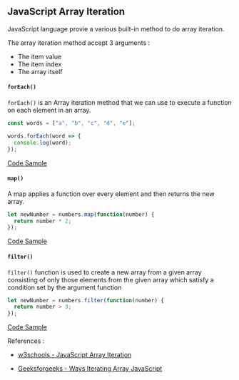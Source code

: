 ## JavaScript Array Iteration

JavaScript language provie a various built-in method to do array iteration.

The array iteration method accept 3 arguments :

* The item value
* The item index
* The array itself


#### `forEach()`

`forEach()` is an Array iteration method that we can use to execute a function on each element in an array.

```js
const words = ["a", "b", "c", "d", "e"];

words.forEach(word => {
  console.log(word);
});
```

[Code Sample](https://codesandbox.io/s/nwnn6533km)

#### `map()`

A map applies a function over every element and then returns the new array.


```js
let newNumber = numbers.map(function(number) {
  return number * 2;
});
```

[Code Sample](https://codesandbox.io/s/n5x6zkrmrj)

#### `filter()`

`filter()` function is used to create a new array from a given array consisting of only those elements from the given array which satisfy a condition set by the argument function


```js
let newNumber = numbers.filter(function(number) {
  return number > 3;
});
```

[Code Sample](https://codesandbox.io/s/3yjo7p5qp1)

References :

* [w3schools - JavaScript Array Iteration](https://www.w3schools.com/js/js_array_iteration.asp)

* [Geeksforgeeks - Ways Iterating Array JavaScript](https://www.geeksforgeeks.org/ways-iterating-array-javascript/)